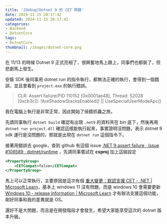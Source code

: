```yaml
---
title: '[Debug]Dotnet 9 的 CET 問題'
date: 2024-11-15 20:17:42
updated: 2024-11-15 20:17:42
categories:
- Backend
- DotnetCore
tags:
- DotnetCore
thumbnail: /images/dotnet-core.png
---
```


在 11/13 的時候 Dotnet 9 正式亮相了，很興奮地馬上跟上，同事們也都裝了，但悲劇馬上發生。

<!-- more -->

安裝 SDK 後同事用 dotnet run 的指令執行，都無法正確的執行，會得到一個錯誤，並且會看到 `project.exe` 的執行錯誤。

> CLR: Assert failure(PID 110152 [0x0001ae48], Thread: 52028 [0xcb3c]): !AreShadowStacksEnabled() || UseSpecialUserModeApc()

我在電腦上執行是非常正常，因此開始了偵錯抓蟲之旅。

先請同事執行 `dotnet build` 確認有出現 `.net9` 的資料夾在 bin 底下，然後再用 `dotnet run project.dll` 確認這樣能執行起來，事實證明沒問題，表示 dotnet 9 sdk 運行是沒問題的，那就是出現在 `dotnet run` 這個指令下。

接著用錯誤去 google，查到 github 有這個 issue [.NET 9 assert failure · Issue #108589 · dotnet/runtime](https://github.com/dotnet/runtime/issues/108589) ，先請同事嘗試在 **csproj** 加上這組設定

```xml
<PropertyGroup>
	<CETCompat>false</CETCompat>
</PropertyGroup>
```

馬上可以正常執行，主要原因是這次有個 [重大變更：默認支援 CET - .NET | Microsoft Learn](https://learn.microsoft.com/zh-tw/dotnet/core/compatibility/interop/9.0/cet-support)，基本上 windows 11 沒有問題，而是 windows 10 會需要更新 [Windows 10 - release information | Microsoft Learn](https://learn.microsoft.com/en-us/windows/release-health/release-information) 才有辦法支援這個功能，剛好同事和我的差異就是 OS。

還好不是大問題，而且是在開發階段才會發生，希望大家能享受這次的 dotnet 版本升級。